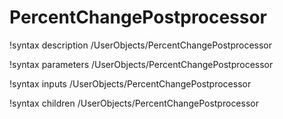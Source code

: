 <!-- MOOSE Documentation Stub: Remove this when content is added. -->

# PercentChangePostprocessor
!syntax description /UserObjects/PercentChangePostprocessor

!syntax parameters /UserObjects/PercentChangePostprocessor

!syntax inputs /UserObjects/PercentChangePostprocessor

!syntax children /UserObjects/PercentChangePostprocessor
